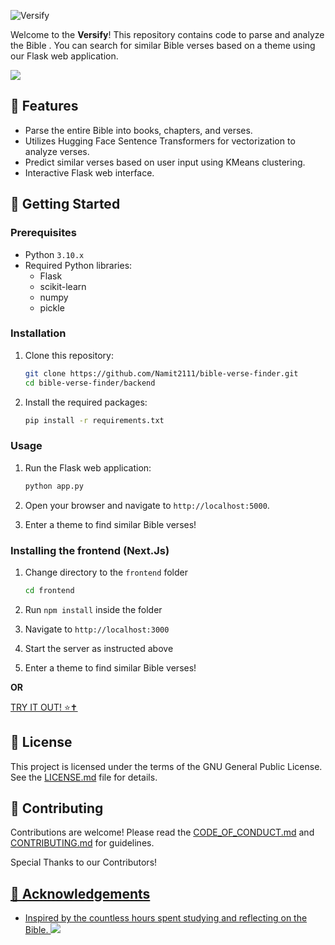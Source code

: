 ![Versify](https://github.com/user-attachments/assets/17a7697a-2bd3-46dc-9433-0d38454ee837)



Welcome to the **Versify**! This repository contains code to parse and analyze the Bible . You can search for similar Bible verses based on a theme using our Flask web application.

[![](https://dcbadge.limes.pink/api/server/https://discord.gg/UdQZGmYmC2)](https://discord.gg/UdQZGmYmC2)    

## 🌟 Features
- Parse the entire Bible into books, chapters, and verses.
- Utilizes Hugging Face Sentence Transformers for vectorization to analyze verses.
- Predict similar verses based on user input using KMeans clustering.
- Interactive Flask web interface.

## 🚀 Getting Started

### Prerequisites
- Python `3.10.x`
- Required Python libraries:
  - Flask
  - scikit-learn
  - numpy
  - pickle

### Installation
1. Clone this repository:
    ```sh
    git clone https://github.com/Namit2111/bible-verse-finder.git
    cd bible-verse-finder/backend
    ```

2. Install the required packages:
    ```sh
    pip install -r requirements.txt
    ```


### Usage
1. Run the Flask web application:
    ```sh
    python app.py
    ```

2. Open your browser and navigate to `http://localhost:5000`.

3. Enter a theme to find similar Bible verses!

### Installing the frontend (Next.Js)
1. Change directory to the `frontend` folder
    ```sh
    cd frontend
    ```

2. Run `npm install` inside the folder

3. Navigate to `http://localhost:3000`

4. Start the server as instructed above

5. Enter a theme to find similar Bible verses!

__OR__ 

[TRY IT OUT! ⭐✝️](https://bible-verse-finder.vercel.app/)

## 📄 License
This project is licensed under the terms of the GNU General Public License. See the [LICENSE.md](LICENSE.md) file for details.

## 🤝 Contributing
Contributions are welcome! Please read the [CODE_OF_CONDUCT.md](CODE_OF_CONDUCT.md) and [CONTRIBUTING.md](CONTRIBUTING.md) for guidelines.

Special Thanks to our Contributors! 

<a href="https://github.com/Namit2111/bible-verse-finder/graphs/contributors">


## 🙏 Acknowledgements
- Inspired by the countless hours spent studying and reflecting on the Bible.
  <img src="https://contrib.rocks/image?repo=Namit2111/bible-verse-finder" />
</a>


